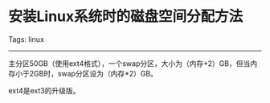 # 安装Linux系统时的磁盘空间分配方法
Tags: linux

------

主分区50GB（使用ext4格式），一个swap分区，大小为（内存+2）GB，但当内存小于2GB时，swap分区设为（内存*2）GB。

ext4是ext3的升级版。